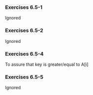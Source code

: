 ### Exercises 6.5-1
Ignored

### Exercises 6.5-2
Ignored

### Exercises 6.5-4
To assure that key is greater/equal to A[i]

### Exercises 6.5-5
Ignored


